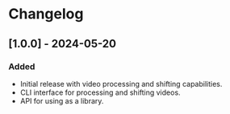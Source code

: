 
# Changelog

## [1.0.0] - 2024-05-20
### Added
- Initial release with video processing and shifting capabilities.
- CLI interface for processing and shifting videos.
- API for using as a library.
